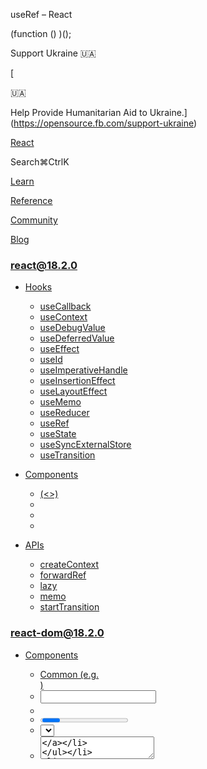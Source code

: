 useRef – React

(function () )();

Support Ukraine 🇺🇦

[

🇺🇦

Help Provide Humanitarian Aid to Ukraine.](https://opensource.fb.com/support-ukraine)

[React](../../index.html)

Search⌘CtrlK

[Learn](../../learn.html)

[Reference](../react.html)

[Community](../../community.html)

[Blog](../../blog.html)

[](https://github.com/facebook/react/releases)

### react@18.2.0

*   [Hooks](../react.html "Hooks")
    
    *   [useCallback](useCallback.html "useCallback")
    *   [useContext](useContext.html "useContext")
    *   [useDebugValue](useDebugValue.html "useDebugValue")
    *   [useDeferredValue](useDeferredValue.html "useDeferredValue")
    *   [useEffect](useEffect.html "useEffect")
    *   [useId](useId.html "useId")
    *   [useImperativeHandle](useImperativeHandle.html "useImperativeHandle")
    *   [useInsertionEffect](useInsertionEffect.html "useInsertionEffect")
    *   [useLayoutEffect](useLayoutEffect.html "useLayoutEffect")
    *   [useMemo](useMemo.html "useMemo")
    *   [useReducer](useReducer.html "useReducer")
    *   [useRef](useRef.html "useRef")
    *   [useState](useState.html "useState")
    *   [useSyncExternalStore](useSyncExternalStore.html "useSyncExternalStore")
    *   [useTransition](useTransition.html "useTransition")
    
*   [Components](components.html "Components")
    
    *   [<Fragment> (<>)](Fragment.html "<Fragment> (<>)")
    *   [<Profiler>](Profiler.html "<Profiler>")
    *   [<StrictMode>](StrictMode.html "<StrictMode>")
    *   [<Suspense>](Suspense.html "<Suspense>")
    
*   [APIs](apis.html "APIs")
    
    *   [createContext](createContext.html "createContext")
    *   [forwardRef](forwardRef.html "forwardRef")
    *   [lazy](lazy.html "lazy")
    *   [memo](memo.html "memo")
    *   [startTransition](startTransition.html "startTransition")
    

### react-dom@18.2.0

*   [Components](../react-dom/components.html "Components")
    
    *   [Common (e.g. <div>)](../react-dom/components/common.html "Common (e.g. <div>)")
    *   [<input>](../react-dom/components/input.html "<input>")
    *   [<option>](../react-dom/components/option.html "<option>")
    *   [<progress>](../react-dom/components/progress.html "<progress>")
    *   [<select>](../react-dom/components/select.html "<select>")
    *   [<textarea>](../react-dom/components/textarea.html "<textarea>")
    
*   [APIs](../react-dom.html "APIs")
    
    *   [createPortal](../react-dom/createPortal.html "createPortal")
    *   [flushSync](../react-dom/flushSync.html "flushSync")
    *   [findDOMNode](../react-dom/findDOMNode.html "findDOMNode")
    *   [hydrate](../react-dom/hydrate.html "hydrate")
    *   [render](../react-dom/render.html "render")
    *   [unmountComponentAtNode](../react-dom/unmountComponentAtNode.html "unmountComponentAtNode")
    
*   [Client APIs](../react-dom/client.html "Client APIs")
    
    *   [createRoot](../react-dom/client/createRoot.html "createRoot")
    *   [hydrateRoot](../react-dom/client/hydrateRoot.html "hydrateRoot")
    
*   [Server APIs](../react-dom/server.html "Server APIs")
    
    *   [renderToNodeStream](../react-dom/server/renderToNodeStream.html "renderToNodeStream")
    *   [renderToPipeableStream](../react-dom/server/renderToPipeableStream.html "renderToPipeableStream")
    *   [renderToReadableStream](../react-dom/server/renderToReadableStream.html "renderToReadableStream")
    *   [renderToStaticMarkup](../react-dom/server/renderToStaticMarkup.html "renderToStaticMarkup")
    *   [renderToStaticNodeStream](../react-dom/server/renderToStaticNodeStream.html "renderToStaticNodeStream")
    *   [renderToString](../react-dom/server/renderToString.html "renderToString")
    

### Legacy APIs

*   [Legacy React APIs](legacy.html "Legacy React APIs")
    
    *   [Children](Children.html "Children")
    *   [cloneElement](cloneElement.html "cloneElement")
    *   [Component](Component.html "Component")
    *   [createElement](createElement.html "createElement")
    *   [createFactory](createFactory.html "createFactory")
    *   [createRef](createRef.html "createRef")
    *   [isValidElement](isValidElement.html "isValidElement")
    *   [PureComponent](PureComponent.html "PureComponent")
    

Is this page useful?

[API Reference](../react.html)

[Hooks](../react.html)

useRef[](#undefined "Link for this heading")
============================================

`useRef` is a React Hook that lets you reference a value that’s not needed for rendering.

    const ref = useRef(initialValue)

*   [Reference](#reference)
    *   [`useRef(initialValue)`](#useref)
*   [Usage](#usage)
    *   [Referencing a value with a ref](#referencing-a-value-with-a-ref)
    *   [Manipulating the DOM with a ref](#manipulating-the-dom-with-a-ref)
    *   [Avoiding recreating the ref contents](#avoiding-recreating-the-ref-contents)
*   [Troubleshooting](#troubleshooting)
    *   [I can’t get a ref to a custom component](#i-cant-get-a-ref-to-a-custom-component)

* * *

Reference[](#reference "Link for Reference ")
---------------------------------------------

### `useRef(initialValue)`[](#useref "Link for this heading")

Call `useRef` at the top level of your component to declare a [ref.](../../learn/referencing-values-with-refs.html)

    import  from 'react';function MyComponent() {  const intervalRef = useRef(0);  const inputRef = useRef(null);  // ...

[See more examples below.](#usage)

#### Parameters[](#parameters "Link for Parameters ")

*   `initialValue`: The value you want the ref object’s `current` property to be initially. It can be a value of any type. This argument is ignored after the initial render.

#### Returns[](#returns "Link for Returns ")

`useRef` returns an object with a single property:

*   `current`: Initially, it’s set to the `initialValue` you have passed. You can later set it to something else. If you pass the ref object to React as a `ref` attribute to a JSX node, React will set its `current` property.

On the next renders, `useRef` will return the same object.

#### Caveats[](#caveats "Link for Caveats ")

*   You can mutate the `ref.current` property. Unlike state, it is mutable. However, if it holds an object that is used for rendering (for example, a piece of your state), then you shouldn’t mutate that object.
*   When you change the `ref.current` property, React does not re-render your component. React is not aware of when you change it because a ref is a plain JavaScript object.
*   Do not write _or read_ `ref.current` during rendering, except for [initialization.](#avoiding-recreating-the-ref-contents) This makes your component’s behavior unpredictable.
*   In Strict Mode, React will **call your component function twice** in order to [help you find accidental impurities.](#my-initializer-or-updater-function-runs-twice) This is development-only behavior and does not affect production. Each ref object will be created twice, but one of the versions will be discarded. If your component function is pure (as it should be), this should not affect the behavior.

* * *

Usage[](#usage "Link for Usage ")
---------------------------------

### Referencing a value with a ref[](#referencing-a-value-with-a-ref "Link for Referencing a value with a ref ")

Call `useRef` at the top level of your component to declare one or more [refs.](../../learn/referencing-values-with-refs.html)

    import  from 'react';function Stopwatch() {  const intervalRef = useRef(0);  // ...

`useRef` returns a ref object with a single `current` property initially set to the initial value you provided.

On the next renders, `useRef` will return the same object. You can change its `current` property to store information and read it later. This might remind you of [state](useState.html), but there is an important difference.

**Changing a ref does not trigger a re-render.** This means refs are perfect for storing information that doesn’t affect the visual output of your component. For example, if you need to store an [interval ID](https://developer.mozilla.org/en-US/docs/Web/API/setInterval) and retrieve it later, you can put it in a ref. To update the value inside the ref, you need to manually change its `current` property:

    function handleStartClick() 

Later, you can read that interval ID from the ref so that you can call [clear that interval](https://developer.mozilla.org/en-US/docs/Web/API/clearInterval):

    function handleStopClick() 

By using a ref, you ensure that:

*   You can **store information** between re-renders (unlike regular variables, which reset on every render).
*   Changing it **does not trigger a re-render** (unlike state variables, which trigger a re-render).
*   The **information is local** to each copy of your component (unlike the variables outside, which are shared).

Changing a ref does not trigger a re-render, so refs are not appropriate for storing information you want to display on the screen. Use state for that instead. Read more about [choosing between `useRef` and `useState`.](../../learn/referencing-values-with-refs.html#differences-between-refs-and-state)

#### Examples of referencing a value with useRef[](#examples-value "Link for Examples of referencing a value with useRef")

1. Click counter 2. A stopwatch

#### 

Example 1 of 2:

Click counter[](#click-counter "Link for this heading")

This component uses a ref to keep track of how many times the button was clicked. Note that it’s okay to use a ref instead of state here because the click count is only read and written in an event handler.

App.js

App.js

Reset[Fork](https://codesandbox.io/api/v1/sandboxes/define?undefined "Open in CodeSandbox")

import  from 'react';

export default function Counter() {
  let ref = useRef(0);

  function handleClick() {
    ref.current = ref.current + 1;
    alert('You clicked ' + ref.current + ' times!');
  }

  return (
    <button onClick\=\>
      Click me!
    </button\>
  );
}

Show more

If you show `` in the JSX, the number won’t update on click. This is because setting `ref.current` does not trigger a re-render. Information that’s used for rendering should be state instead.

Next Example

### Pitfall

**Do not write _or read_ `ref.current` during rendering.**

React expects that the body of your component [behaves like a pure function](../../learn/keeping-components-pure.html):

*   If the inputs ([props](../../learn/passing-props-to-a-component.html), [state](../../learn/state-a-components-memory.html), and [context](../../learn/passing-data-deeply-with-context.html)) are the same, it should return exactly the same JSX.
*   Calling it in a different order or with different arguments should not affect the results of other calls.

Reading or writing a ref **during rendering** breaks these expectations.

    function MyComponent() 

You can read or write refs **from event handlers or effects instead**.

    function MyComponent() 

If you _have to_ read [or write](useState.html#storing-information-from-previous-renders) something during rendering, [use state](useState.html) instead.

When you break these rules, your component might still work, but most of the newer features we’re adding to React will rely on these expectations. Read more about [keeping your components pure.](../../learn/keeping-components-pure.html#where-you-can-cause-side-effects)

* * *

### Manipulating the DOM with a ref[](#manipulating-the-dom-with-a-ref "Link for Manipulating the DOM with a ref ")

It’s particularly common to use a ref to manipulate the [DOM.](https://developer.mozilla.org/en-US/docs/Web/API/HTML_DOM_API) React has built-in support for this.

First, declare a ref object with an initial value of `null`:

    import  from 'react';function MyComponent() {  const inputRef = useRef(null);  // ...

Then pass your ref object as the `ref` attribute to the JSX of the DOM node you want to manipulate:

      // ...  return <input ref= />;

After React creates the DOM node and puts it on the screen, React will set the `current` property of your ref object to that DOM node. Now you can access the `<input>`’s DOM node and call methods like [`focus()`](https://developer.mozilla.org/en-US/docs/Web/API/HTMLElement/focus):

      function handleClick() 

React will set the `current` property back to `null` when the node is removed from the screen.

Read more about [manipulating the DOM with refs.](../../learn/manipulating-the-dom-with-refs.html)

#### Examples of manipulating the DOM with useRef[](#examples-dom "Link for Examples of manipulating the DOM with useRef")

1. Focusing a text input 2. Scrolling an image into view 3. Playing and pausing a video 4. Exposing a ref to your own component

#### 

Example 1 of 4:

Focusing a text input[](#focusing-a-text-input "Link for this heading")

In this example, clicking the button will focus the input:

App.js

App.js

Reset[Fork](https://codesandbox.io/api/v1/sandboxes/define?undefined "Open in CodeSandbox")

import  from 'react';

export default function Form() {
  const inputRef = useRef(null);

  function handleClick() {
    inputRef.current.focus();
  }

  return (
    <\>
      <input ref\= />
      <button onClick\=\>
        Focus the input
      </button\>
    </\>
  );
}

Show more

Next Example

* * *

### Avoiding recreating the ref contents[](#avoiding-recreating-the-ref-contents "Link for Avoiding recreating the ref contents ")

React saves the initial ref value once and ignores it on the next renders.

    function Video() {  const playerRef = useRef(new VideoPlayer());  // ...

Although the result of `new VideoPlayer()` is only used for the initial render, you’re still calling this function on every render. This can be wasteful if it’s creating expensive objects.

To solve it, you may initialize the ref like this instead:

    function Video()   // ...

Normally, writing or reading `ref.current` during render is not allowed. However, it’s fine in this case because the result is always the same, and the condition only executes during initialization so it’s fully predictable.

##### Deep Dive

#### How to avoid null checks when initializing useRef later[](#how-to-avoid-null-checks-when-initializing-use-ref-later "Link for How to avoid null checks when initializing useRef later ")

Show Details

If you use a type checker and don’t want to always check for `null`, you can try a pattern like this instead:

    function Video()   // ...

Here, the `playerRef` itself is nullable. However, you should be able to convince your type checker that there is no case in which `getPlayer()` returns `null`. Then use `getPlayer()` in your event handlers.

* * *

Troubleshooting[](#troubleshooting "Link for Troubleshooting ")
---------------------------------------------------------------

### I can’t get a ref to a custom component[](#i-cant-get-a-ref-to-a-custom-component "Link for I can’t get a ref to a custom component ")

If you try to pass a `ref` to your own component like this:

    const inputRef = useRef(null);return <MyInput ref= />;

You might get an error in the console:

Console

Warning: Function components cannot be given refs. Attempts to access this ref will fail. Did you mean to use React.forwardRef()?

By default, your own components don’t expose refs to the DOM nodes inside them.

To fix this, find the component that you want to get a ref to:

    export default function MyInput(

And then wrap it in [`forwardRef`](forwardRef.html) like this:

    import );export default MyInput;

Then the parent component can get a ref to it.

Read more about [accessing another component’s DOM nodes.](../../learn/manipulating-the-dom-with-refs.html#accessing-another-components-dom-nodes)

[PrevioususeReducer](useReducer.html)[NextuseState](useState.html)

* * *

How do you like these docs?

[Take our survey!](https://www.surveymonkey.co.uk/r/PYRPF3X)

* * *

[

](https://opensource.fb.com/)

©2023

[Learn React](../../learn.html)

[Quick Start](../../learn.html)

[Installation](../../learn/installation.html)

[Describing the UI](../../learn/describing-the-ui.html)

[Adding Interactivity](../../learn/adding-interactivity.html)

[Managing State](../../learn/managing-state.html)

[Escape Hatches](../../learn/escape-hatches.html)

[API Reference](../react.html)

[React APIs](../react.html)

[React DOM APIs](../react-dom.html)

[Community](../../community.html)

[Code of Conduct](https://github.com/facebook/react/blob/main/CODE_OF_CONDUCT.md)

[Meet the Team](../../community/team.html)

[Docs Contributors](../../community/docs-contributors.html)

[Acknowledgements](../../community/acknowledgements.html)

More

[Blog](../../blog.html)

[React Native](https://reactnative.dev/)

[Privacy](https://opensource.facebook.com/legal/privacy)

[Terms](https://opensource.fb.com/legal/terms/)

[](https://www.facebook.com/react)[](https://twitter.com/reactjs)[](https://github.com/facebook/react)

On this page
------------

*   [Overview](#)
*   [Reference](#reference)
*   [`useRef(initialValue)`](#useref)
*   [Usage](#usage)
*   [Referencing a value with a ref](#referencing-a-value-with-a-ref)
*   [Manipulating the DOM with a ref](#manipulating-the-dom-with-a-ref)
*   [Avoiding recreating the ref contents](#avoiding-recreating-the-ref-contents)
*   [Troubleshooting](#troubleshooting)
*   [I can’t get a ref to a custom component](#i-cant-get-a-ref-to-a-custom-component)

